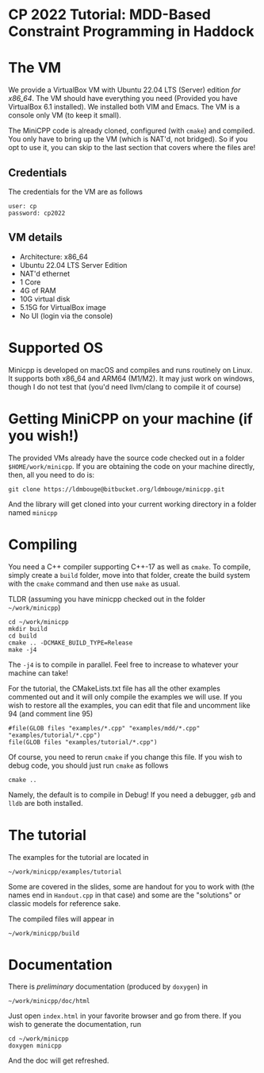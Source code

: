 # CP 2022 Tutorial: MDD-Based Constraint Programming in Haddock

# The VM

We provide a VirtualBox VM with Ubuntu 22.04 LTS (Server) edition *for x86_64*. The VM 
should have everything you need (Provided you have VirtualBox 6.1 installed). 
We installed both VIM and Emacs. The VM is a console only VM (to keep it  small). 

The MiniCPP code is already cloned, configured (with `cmake`) and 
compiled. You only have to bring up the VM (which is NAT'd, not bridged). So
if you opt to use it, you can skip to the last section that covers where 
the files are!

## Credentials

The credentials for the VM are as follows

	user: cp
	password: cp2022

## VM details

- Architecture: x86_64
- Ubuntu 22.04 LTS Server Edition
- NAT'd ethernet
- 1 Core
- 4G of RAM
- 10G virtual disk
- 5.15G for VirtualBox image
- No UI (login via the console)

# Supported OS

Minicpp is developed on macOS and compiles and runs routinely on Linux.
It supports both x86_64 and ARM64 (M1/M2). It may just work on windows, though 
I do not test that (you'd need llvm/clang to compile it of course)

# Getting MiniCPP on your machine (if you wish!)

The provided VMs already have the source code checked out in a folder 
`$HOME/work/minicpp`. If you are obtaining the code on your machine directly,
then, all you need to do is:

```
git clone https://ldmbouge@bitbucket.org/ldmbouge/minicpp.git
```

And the library will get cloned into your current working directory in a 
folder named `minicpp`

# Compiling
	
You need a C++ compiler supporting C++-17 as well as `cmake`. To compile,
simply create a `build` folder, move into that folder, create the build
system with the `cmake` command and then use `make` as usual. 

TLDR (assuming you have minicpp checked out in the folder `~/work/minicpp`)

```
cd ~/work/minicpp
mkdir build
cd build
cmake .. -DCMAKE_BUILD_TYPE=Release
make -j4
```

The `-j4` is to compile in parallel. Feel free to increase to whatever your
machine can take!

For the tutorial, the CMakeLists.txt file has all the other examples commented
out and it will only compile the examples we will use. If you wish to restore 
all the examples, you can edit that file and uncomment like 94 (and comment line 95)

```
#file(GLOB files "examples/*.cpp" "examples/mdd/*.cpp" "examples/tutorial/*.cpp")
file(GLOB files "examples/tutorial/*.cpp")
```

Of course, you need to rerun `cmake` if you change this file. If you wish to 
debug code, you should just run `cmake` as follows

```
cmake ..
```

Namely, the default is to compile in Debug! If you need a debugger, `gdb` 
and `lldb` are both installed.

# The tutorial

The examples for the tutorial are located in 

```
~/work/minicpp/examples/tutorial
```

Some are covered in the slides, some are handout for you to work with 
(the names end in `Handout.cpp` in that case) and some are the "solutions" or
classic models for reference sake.

The compiled files will appear in 

```
~/work/minicpp/build
```

# Documentation

There is *preliminary* documentation (produced by `doxygen`) in 

```
~/work/minicpp/doc/html
```

Just open `index.html` in your favorite browser and go from there. If you wish 
to generate the documentation, run

```
cd ~/work/minicpp
doxygen minicpp
```

And the doc will get refreshed.




